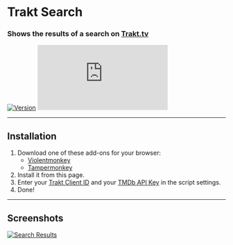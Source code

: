 # Trakt Search

### Shows the results of a search on [Trakt.tv](https://trakt.tv/)

[![Version](https://img.shields.io/endpoint?url=https://runkit.io/ifelix18/userscript-version/branches/master/iFelix18/Trakt-Userscripts/master/userscripts/meta/trakt-search.meta.js&style=flat-square)](#)
[![Size](https://img.shields.io/github/size/iFelix18/Trakt-Userscripts/userscripts/trakt-search.user.js?style=flat-square)](#)

---

## Installation

1. Download one of these add-ons for your browser:
    - [Violentmonkey](https://violentmonkey.github.io/)
    - [Tampermonkey](https://www.tampermonkey.net/)
2. Install it from this page.
3. Enter your [Trakt Client ID](https://trakt.tv/oauth/applications/new) and your [TMDb API Key](https://developers.themoviedb.org/3/) in the script settings.
4. Done!

---

## Screenshots

[![Search Results](https://i.imgur.com/l8nuTwO.png "Search Results")](#)
